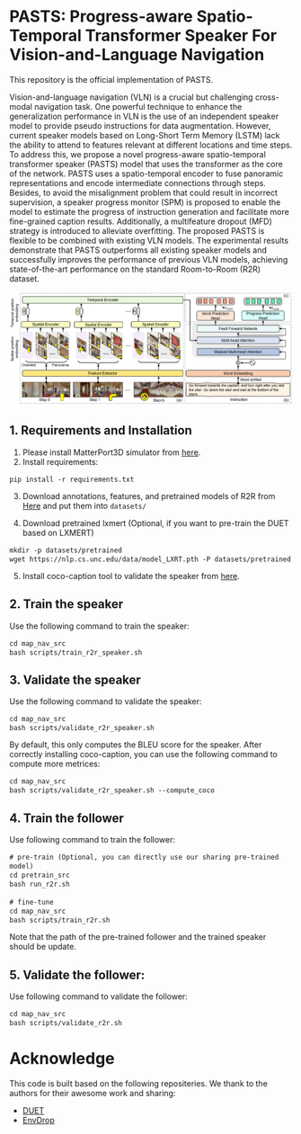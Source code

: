 # PASTS: Progress-aware Spatio-Temporal Transformer Speaker For Vision-and-Language Navigation

This repository is the official implementation of PASTS.

Vision-and-language navigation (VLN) is a crucial but challenging cross-modal navigation task. One powerful technique to enhance the generalization performance in VLN is the use of an independent speaker model to provide pseudo instructions for data augmentation. However, current speaker models based on Long-Short Term Memory (LSTM) lack the ability to attend to features relevant at different locations and time steps. To address this, we propose a novel progress-aware spatio-temporal transformer speaker (PASTS) model that uses the transformer as the core of the network. PASTS uses a spatio-temporal encoder to fuse panoramic representations and encode intermediate connections through steps. Besides, to avoid the misalignment problem that could result in incorrect supervision, a speaker progress monitor (SPM) is proposed to enable the model to estimate the progress of instruction generation and facilitate more fine-grained caption results. Additionally, a multifeature dropout (MFD) strategy is introduced to alleviate overfitting. The proposed PASTS is flexible to be combined with existing VLN models. The experimental results demonstrate that PASTS outperforms all existing speaker models and successfully improves the performance of previous VLN models, achieving state-of-the-art performance on the standard Room-to-Room (R2R) dataset.

![framework](imgs/Overview.png)


## 1. Requirements and Installation
1. Please install MatterPort3D simulator from [here](https://github.com/peteanderson80/Matterport3DSimulator).
2. Install requirements:
```setup
pip install -r requirements.txt
```
3. Download annotations, features, and pretrained models of R2R from [Here](https://www.dropbox.com/scl/fo/uu5npnqbffmvnstzn7v7n/h?dl=0&rlkey=on8tu0ii310zozf2simze9xt7) and put them into `datasets/`

4. Download pretrained lxmert (Optional, if you want to pre-train the DUET based on LXMERT)
```
mkdir -p datasets/pretrained 
wget https://nlp.cs.unc.edu/data/model_LXRT.pth -P datasets/pretrained
```

5. Install coco-caption tool to validate the speaker from [here](https://github.com/tylin/coco-caption).

## 2. Train the speaker
Use the following command to train the speaker:
``` train speaker
cd map_nav_src
bash scripts/train_r2r_speaker.sh
```

## 3. Validate the speaker
Use the following command to validate the speaker:
``` valid speaker
cd map_nav_src
bash scripts/validate_r2r_speaker.sh
```
By default, this only computes the BLEU score for the speaker. After correctly installing coco-caption, you can use the following command to compute more metrices:
``` validate speaker with coco-caption
cd map_nav_src
bash scripts/validate_r2r_speaker.sh --compute_coco
```

## 4. Train the follower
Use following command to train the follower:
``` train follower
# pre-train (Optional, you can directly use our sharing pre-trained model)
cd pretrain_src
bash run_r2r.sh

# fine-tune
cd map_nav_src
bash scripts/train_r2r.sh
```
Note that the path of the pre-trained follower and the trained speaker should be update.

## 5. Validate the follower:
Use following command to validate the follower:
``` validate follower
cd map_nav_src
bash scripts/validate_r2r.sh
```

# Acknowledge
This code is built based on the following repositeries. We thank to the authors for their awesome work and sharing:
- [DUET](https://github.com/cshizhe/VLN-DUET)
- [EnvDrop](https://github.com/airsplay/R2R-EnvDrop)